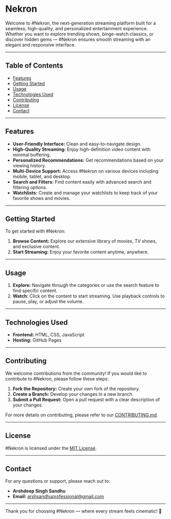 # Nekron

Welcome to #Nekron, the next-generation streaming platform built for a seamless, high-quality, and personalized entertainment experience.
Whether you want to explore trending shows, binge-watch classics, or discover hidden gems — #Nekron ensures smooth streaming with an elegant and responsive interface.

---

## Table of Contents

- [Features](#features)
- [Getting Started](#getting-started)
- [Usage](#usage)
- [Technologies Used](#technologies-used)
- [Contributing](#contributing)
- [License](#license)
- [Contact](#contact)

---

## Features

- **User-Friendly Interface:** Clean and easy-to-navigate design.
- **High-Quality Streaming:** Enjoy high-definition video content with minimal buffering.
- **Personalized Recommendations:** Get recommendations based on your viewing history.
- **Multi-Device Support:** Access #Nekron on various devices including mobile, tablet, and desktop.
- **Search and Filters:** Find content easily with advanced search and filtering options.
- **Watchlists:** Create and manage your watchlists to keep track of your favorite shows and movies.

---

## Getting Started

To get started with #Nekron:


1. **Browse Content:** Explore our extensive library of movies, TV shows, and exclusive content.
2. **Start Streaming:** Enjoy your favorite content anytime, anywhere.

---

## Usage

1. **Explore:** Navigate through the categories or use the search feature to find specific content.
2. **Watch:** Click on the content to start streaming. Use playback controls to pause, play, or adjust the volume.


---

## Technologies Used

- **Frontend:** HTML, CSS, JavaScript
- **Hosting:** GitHub Pages

---

## Contributing

We welcome contributions from the community! If you would like to contribute to #Nekron, please follow these steps:

1. **Fork the Repository:** Create your own fork of the repository.
2. **Create a Branch:** Develop your changes in a new branch.
3. **Submit a Pull Request:** Open a pull request with a clear description of your changes.

For more details on contributing, please refer to our [CONTRIBUTING.md](CONTRIBUTING.md).

---

## License

#Nekron is licensed under the [MIT License](LICENSE).

---

## Contact

For any questions or support, please reach out to:

- **Arshdeep Singh Sandhu**  
- **Email:** arshsandhuprofessional@gmail.com 

---

Thank you for choosing #Nekron — where every stream feels cinematic! 🎥
